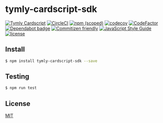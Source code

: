 # tymly-cardscript-sdk

[![Tymly Cardscript](https://img.shields.io/badge/tymly-cardscript-blue.svg)](https://tymly.io/)
[![CircleCI](https://circleci.com/gh/wmfs/tymly-cardscript-sdk.svg?style=svg)](https://circleci.com/gh/wmfs/tymly-cardscript-sdk)
[![npm (scoped)](https://img.shields.io/npm/v/@wmfs/tymly-cardscript-sdk.svg)](https://www.npmjs.com/package/@wmfs/tymly-cardscript-sdk)
[![codecov](https://codecov.io/gh/wmfs/tymly-cardscript-sdk/branch/master/graph/badge.svg)](https://codecov.io/gh/wmfs/tymly-cardscript-sdk)
[![CodeFactor](https://www.codefactor.io/repository/github/wmfs/tymly-cardscript-sdk/badge)](https://www.codefactor.io/repository/github/wmfs/tymly-cardscript-sdk)
[![Dependabot badge](https://img.shields.io/badge/Dependabot-active-brightgreen.svg)](https://dependabot.com/)
[![Commitizen friendly](https://img.shields.io/badge/commitizen-friendly-brightgreen.svg)](http://commitizen.github.io/cz-cli/)
[![JavaScript Style Guide](https://img.shields.io/badge/code_style-standard-brightgreen.svg)](https://standardjs.com)
[![license](https://img.shields.io/github/license/mashape/apistatus.svg)](https://github.com/wmfs/tymly/blob/master/packages/concrete-paths/LICENSE)

## <a name="install"></a>Install
```bash
$ npm install tymly-cardscript-sdk --save
```

## <a name="test"></a>Testing

```bash
$ npm run test
```

## <a name="license"></a>License
[MIT](https://github.com/wmfs/cardscript/blob/master/LICENSE)
